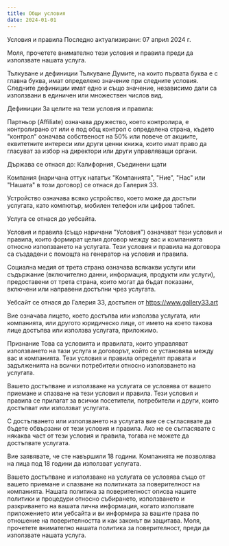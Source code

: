 ```yaml
---
title: Общи условия
date: 2024-01-01
---
```

Условия и правила
Последно актуализирани: 07 април 2024 г.

Моля, прочетете внимателно тези условия и правила преди да използвате нашата услуга.

Тълкуване и дефиниции
Тълкуване
Думите, на които първата буква е с главна буква, имат определено значение при следните условия. Следните дефиниции имат едно и също значение, независимо дали са използвани в единичен или множествен числов вид.

Дефиниции
За целите на тези условия и правила:

Партньор (Affiliate) означава дружество, което контролира, е контролирано от или е под общ контрол с определена страна, където "контрол" означава собственост на 50% или повече от акциите, еквитетните интереси или други ценни книжа, които имат право да гласуват за избор на директори или други управляващи органи.

Държава се отнася до: Калифорния, Съединени щати

Компания (наричана оттук нататък "Компанията", "Ние", "Нас" или "Нашата" в този договор) се отнася до Галерия 33.

Устройство означава всяко устройство, което може да достъпи услугата, като компютър, мобилен телефон или цифров таблет.

Услуга се отнася до уебсайта.

Условия и правила (също наричани "Условия") означават тези условия и правила, които формират целия договор между вас и компанията относно използването на услугата. Тези условия и правила на договора са създадени с помощта на генератор на условия и правила.

Социална медия от трета страна означава всякакви услуги или съдържание (включително данни, информация, продукти или услуги), предоставени от трета страна, които могат да бъдат показани, включени или направени достъпни чрез услугата.

Уебсайт се отнася до Галерия 33, достъпен от https://www.gallery33.art

Вие означава лицето, което достъпва или използва услугата, или компанията, или другото юридическо лице, от името на което такова лице достъпва или използва услугата, приложимо.

Признание
Това са условията и правилата, които управляват използването на тази услуга и договорът, който се установява между вас и компанията. Тези условия и правила определят правата и задълженията на всички потребители относно използването на услугата.

Вашето достъпване и използване на услугата се условява от вашето приемане и спазване на тези условия и правила. Тези условия и правила се прилагат за всички посетители, потребители и други, които достъпват или използват услугата.

С достъпването или използването на услугата вие се съгласявате да бъдете обвързани от тези условия и правила. Ако не се съгласявате с някаква част от тези условия и правила, тогава не можете да достъпвате услугата.

Вие заявявате, че сте навършили 18 години. Компанията не позволява на лица под 18 години да използват услугата.

Вашето достъпване и използване на услугата се условява също от вашето приемане и спазване на политиката за поверителност на компанията. Нашата политика за поверителност описва нашите политики и процедури относно събирането, използването и разкриването на вашата лична информация, когато използвате приложението или уебсайта и ви информира за вашите права по отношение на поверителността и как законът ви защитава. Моля, прочетете внимателно нашата политика за поверителност, преди да използвате нашата услуга.
